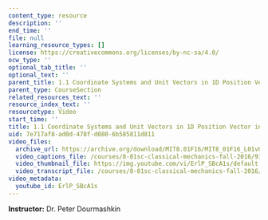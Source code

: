 ```yaml
---
content_type: resource
description: ''
end_time: ''
file: null
learning_resource_types: []
license: https://creativecommons.org/licenses/by-nc-sa/4.0/
ocw_type: ''
optional_tab_title: ''
optional_text: ''
parent_title: 1.1 Coordinate Systems and Unit Vectors in 1D Position Vector in 1D
parent_type: CourseSection
related_resources_text: ''
resource_index_text: ''
resourcetype: Video
start_time: ''
title: 1.1 Coordinate Systems and Unit Vectors in 1D Position Vector in 1D
uid: 7e717af8-ad0d-478f-d080-6b585811d811
video_files:
  archive_url: https://archive.org/download/MIT8.01F16/MIT8_01F16_L01v01_360p.mp4
  video_captions_file: /courses/8-01sc-classical-mechanics-fall-2016/917263bef37857bd94ef67692405bcc9_ErlP_SBcA1s.vtt
  video_thumbnail_file: https://img.youtube.com/vi/ErlP_SBcA1s/default.jpg
  video_transcript_file: /courses/8-01sc-classical-mechanics-fall-2016/33f61131009a6cd12d9a4c0e42eb7f44_ErlP_SBcA1s.pdf
video_metadata:
  youtube_id: ErlP_SBcA1s
---
```


**Instructor:** Dr. Peter Dourmashkin

